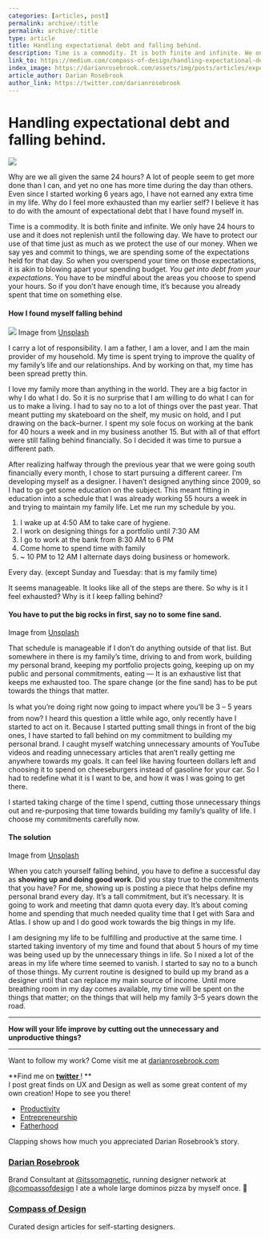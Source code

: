 ```yaml
---
categories: [articles, post]
permalink: archive/:title
permalink: archive/:title
type: article
title: Handling expectational debt and falling behind.
description: Time is a commodity. It is both finite and infinite. We only have 24 hours to use and it does not replenish until the following day. We have to protect our use of that time just as much as we protect the use of our money. When we say yes and commit to things, we are spending some of the expectations held for that day.
link_to: https://medium.com/compass-of-design/handling-expectational-debt-and-falling-behind-9a658c33edd1
index_image: https://darianrosebrook.com/assets/img/posts/articles/expectational-debt/expectational-debt.jpg
article_author: Darian Rosebrook
author_link: https://twitter.com/darianrosebrook
---
```

# Handling expectational debt and falling behind.

![](https://cdn-images-1.medium.com/max/800/1*K4f3A2W9KI1ifrUIErGTYA.jpeg)

Why are we all given the same 24 hours? A lot of people seem to get more done
than I can, and yet no one has more time during the day than others. Even since
I started working 6 years ago, I have not earned any extra time in my life. Why
do I feel more exhausted than my earlier self? I believe it has to do with the
amount of expectational debt that I have found myself in.

Time is a commodity. It is both finite and infinite. We only have 24 hours to
use and it does not replenish until the following day. We have to protect our
use of that time just as much as we protect the use of our money. When we say
yes and commit to things, we are spending some of the expectations held for that
day. So when you overspend your time on those expectations, it is akin to
blowing apart your spending budget. *You get into debt from your expectations*.
You have to be mindful about the areas you choose to spend your hours. So if you
don’t have enough time, it’s because you already spent that time on something
else.

#### How I found myself falling behind

![](https://cdn-images-1.medium.com/max/600/1*WjvFA3wtFd0FvpDoqFsyJg.jpeg)
<span class="figcaption_hack">Image from [Unsplash](http://unsplash.com/)</span>

I carry a lot of responsibility. I am a father, I am a lover, and I am the main
provider of my household. My time is spent trying to improve the quality of my
family’s life and our relationships. And by working on that, my time has been
spread pretty thin.

I love my family more than anything in the world. They are a big factor in why I
do what I do. So it is no surprise that I am willing to do what I can for us to
make a living. I had to say no to a lot of things over the past year. That meant
putting my skateboard on the shelf, my music on hold, and I put drawing on the
back–burner. I spent my sole focus on working at the bank for 40 hours a week
and in my business another 15. But with all of that effort were still falling
behind financially. So I decided it was time to pursue a different path.

After realizing halfway through the previous year that we were going south
financially every month, I chose to start pursuing a different career. I’m
developing myself as a designer. I haven’t designed anything since 2009, so I
had to go get some education on the subject. This meant fitting in education
into a schedule that I was already working 55 hours a week in and trying to
maintain my family life. Let me run my schedule by you.

1.  I wake up at 4:50 AM to take care of hygiene.
1.  I work on designing things for a portfolio until 7:30 AM
1.  I go to work at the bank from 8:30 AM to 6 PM
1.  Come home to spend time with family
1.  ~ 10 PM to 12 AM I alternate days doing business or homework.

Every day. (except Sunday and Tuesday: that is my family time)

It seems manageable. It looks like all of the steps are there. So why is it I
feel exhausted? Why is it I keep falling behind?

#### You have to put the big rocks in first, say no to some fine sand.

<span class="figcaption_hack">Image from [Unsplash](http://unsplash.com/)</span>

That schedule is manageable if I don’t do anything outside of that list. But
somewhere in there is my family’s time, driving to and from work, building my
personal brand, keeping my portfolio projects going, keeping up on my public and
personal commitments, eating — It is an exhaustive list that keeps me exhausted
too. The spare change (or the fine sand) has to be put towards the things that
matter.

Is what you’re doing right now going to impact where you’ll be 3 – 5 years from
now? I heard this question a little while ago, only recently have I started to
act on it. Because I started putting small things in front of the big ones, I
have started to fall behind on my commitment to building my personal brand. I
caught myself watching unnecessary amounts of YouTube videos and reading
unnecessary articles that aren’t really getting me anywhere towards my goals. It
can feel like having fourteen dollars left and choosing it to spend on
cheeseburgers instead of gasoline for your car. So I had to redefine what it is
I want to be, and how it was I was going to get there.

I started taking charge of the time I spend, cutting those unnecessary things
out and re-purposing that time towards building my family’s quality of life. I
choose my commitments carefully now.

#### The solution

<span class="figcaption_hack">Image from [Unsplash](http://unsplash.com/)</span>

When you catch yourself falling behind, you have to define a successful day as
**showing up and doing good work**. Did you stay true to the commitments that
you have? For me, showing up is posting a piece that helps define my personal
brand every day. It’s a tall commitment, but it’s necessary. It is going to work
and meeting that damn quota every day. It’s about coming home and spending that
much needed quality time that I get with Sara and Atlas. I show up and I do good
work towards the big things in my life.

I am designing my life to be fulfilling and productive at the same time. I
started taking inventory of my time and found that about 5 hours of my time was
being used up by the unnecessary things in life. So I nixed a lot of the areas
in my life where time seemed to vanish. I started to say no to a bunch of those
things. My current routine is designed to build up my brand as a designer until
that can replace my main source of income. Until more breathing room in my day
comes available, my time will be spent on the things that matter; on the things
that will help my family 3–5 years down the road.

*****

**How will your life improve by cutting out the unnecessary and unproductive
things?**

*****

Want to follow my work? Come visit me at
[darianrosebrook.com](http://darianrosebrook.com/)

**Find me on **[twitter ](http://twitter.com/darianrosebrook)**! **<br> I post great
finds on UX and Design as well as some great content of my own creation! Hope to
see you there!

* [Productivity](https://read.compassofdesign.com/tagged/productivity?source=post)
* [Entrepreneurship](https://read.compassofdesign.com/tagged/entrepreneurship?source=post)
* [Fatherhood](https://read.compassofdesign.com/tagged/fatherhood?source=post)

Clapping shows how much you appreciated Darian Rosebrook’s story.

### [Darian Rosebrook](https://read.compassofdesign.com/@darianrosebrook)

Brand Consultant at [@itssomagnetic](http://twitter.com/itssomagnetic), running
designer network at [@compassofdesign](http://twitter.com/compassofdesign) I ate
a whole large dominos pizza by myself once. 🍕

### [Compass of Design](https://read.compassofdesign.com/?source=footer_card)

Curated design articles for self-starting designers.
